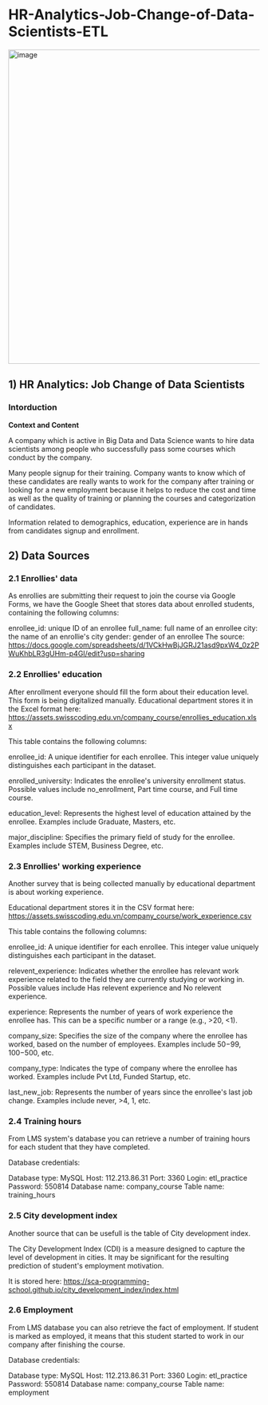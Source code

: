# HR-Analytics-Job-Change-of-Data-Scientists-ETL
<img width="1200" height="630" alt="image" src="https://github.com/user-attachments/assets/2bd667dd-2d9b-4104-b200-e2fb54dc6700" />

## 1) HR Analytics: Job Change of Data Scientists
### **Intorduction**
**Context and Content**

A company which is active in Big Data and Data Science wants to hire data scientists among people who successfully pass some courses which conduct by the company.

Many people signup for their training. Company wants to know which of these candidates are really wants to work for the company after training or looking for a new employment because it helps to reduce the cost and time as well as the quality of training or planning the courses and categorization of candidates.

Information related to demographics, education, experience are in hands from candidates signup and enrollment.

## 2) Data Sources
### 2.1 Enrollies' data
As enrollies are submitting their request to join the course via Google Forms, we have the Google Sheet that stores data about enrolled students, containing the following columns:

enrollee_id: unique ID of an enrollee
full_name: full name of an enrollee
city: the name of an enrollie's city
gender: gender of an enrollee
The source: https://docs.google.com/spreadsheets/d/1VCkHwBjJGRJ21asd9pxW4_0z2PWuKhbLR3gUHm-p4GI/edit?usp=sharing

### 2.2 Enrollies' education
After enrollment everyone should fill the form about their education level. This form is being digitalized manually. Educational department stores it in the Excel format here: https://assets.swisscoding.edu.vn/company_course/enrollies_education.xlsx

This table contains the following columns:

enrollee_id: A unique identifier for each enrollee. This integer value uniquely distinguishes each participant in the dataset.

enrolled_university: Indicates the enrollee's university enrollment status. Possible values include no_enrollment, Part time course, and Full time course.

education_level: Represents the highest level of education attained by the enrollee. Examples include Graduate, Masters, etc.

major_discipline: Specifies the primary field of study for the enrollee. Examples include STEM, Business Degree, etc.

### 2.3 Enrollies' working experience
Another survey that is being collected manually by educational department is about working experience.

Educational department stores it in the CSV format here: https://assets.swisscoding.edu.vn/company_course/work_experience.csv

This table contains the following columns:

enrollee_id: A unique identifier for each enrollee. This integer value uniquely distinguishes each participant in the dataset.

relevent_experience: Indicates whether the enrollee has relevant work experience related to the field they are currently studying or working in. Possible values include Has relevent experience and No relevent experience.

experience: Represents the number of years of work experience the enrollee has. This can be a specific number or a range (e.g., >20, <1).

company_size: Specifies the size of the company where the enrollee has worked, based on the number of employees. Examples include 50−99, 100−500, etc.

company_type: Indicates the type of company where the enrollee has worked. Examples include Pvt Ltd, Funded Startup, etc.

last_new_job: Represents the number of years since the enrollee's last job change. Examples include never, >4, 1, etc.

### 2.4 Training hours
From LMS system's database you can retrieve a number of training hours for each student that they have completed.

Database credentials:

Database type: MySQL
Host: 112.213.86.31
Port: 3360
Login: etl_practice
Password: 550814
Database name: company_course
Table name: training_hours
### 2.5 City development index
Another source that can be usefull is the table of City development index.

The City Development Index (CDI) is a measure designed to capture the level of development in cities. It may be significant for the resulting prediction of student's employment motivation.

It is stored here: https://sca-programming-school.github.io/city_development_index/index.html

### 2.6 Employment
From LMS database you can also retrieve the fact of employment. If student is marked as employed, it means that this student started to work in our company after finishing the course.

Database credentials:

Database type: MySQL
Host: 112.213.86.31
Port: 3360
Login: etl_practice
Password: 550814
Database name: company_course
Table name: employment


